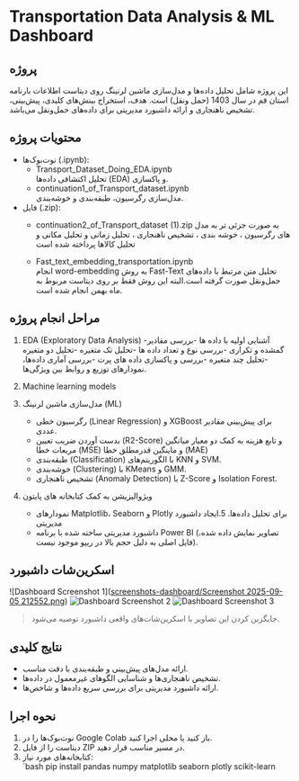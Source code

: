 # Transportation Data Analysis & ML Dashboard

## پروژه
این پروژه شامل تحلیل داده‌ها و مدل‌سازی ماشین لرنینگ روی دیتاست اطلاعات بارنامه استان قم در سال 1403 (حمل ونقل) است. هدف، استخراج بینش‌های کلیدی، پیش‌بینی، تشخیص ناهنجاری و ارائه داشبورد مدیریتی برای داده‌های حمل‌ونقل می‌باشد.

## محتویات پروژه
- نوت‌بوک‌ها (.ipynb):
  - Transport_Dataset_Doing_EDA.ipynb  
    تحلیل اکتشافی داده‌ها (EDA) و پاکسازی.
  - continuation1_of_Transport_dataset.ipynb  
    مدل‌سازی رگرسیون، طبقه‌بندی و خوشه‌بندی.
- فایل (.zip):  
  - continuation2_of_Transport_dataset (1).zip
    به صورت جزئی تر به مدل های رگرسیون ، خوشه بندی ، تشخیص ناهنجاری ، تحلیل زمانی و تحلیل مکانی و تحلیل کالاها پرداخته شده است

  - Fast_text_embedding_transportation.ipynb  
    انجام word-embedding به روش Fast-Text تحلیل متن مرتبط با داده‌های حمل‌ونقل صورت گرفته است.البته این روش فقط بر روی دیتاست مربوط به ماه بهمن انجام شده است.
## مراحل انجام پروژه
1. EDA (Exploratory Data Analysis)
    -آشنایی اولیه با داده ها
    -بررسی مقادیر گمشده و تکراری
    -بررسی نوع و تعداد داده ها
    -تحلیل تک متغیره
    -تحلیل دو متغیره
    -تحلیل چند متغیره
    -بررسی و پاکسازی داده های پرت
    -بررسی آماری داده‌ها، نمودارهای توزیع و روابط بین ویژگی‌ها.  

2. Machine learning models
3. مدل‌سازی ماشین لرنینگ (ML)
   - رگرسیون خطی (Linear Regression) و XGBoost برای پیش‌بینی مقادیر عددی.
   - بدست آوردن ضریب تعیین (R2-Score) و تابع هزینه به کمک دو معیار میانگین مربعات خطا (MSE) و ماینگین قدرمطلق خطا (MAE)
   - طبقه‌بندی (Classification) با الگوریتم‌های KNN و SVM.
   - خوشه‌بندی (Clustering) با KMeans و GMM.
   - تشخیص ناهنجاری (Anomaly Detection) با Z-Score و Isolation Forest.

4. ویژوالیزیشن به کمک کتابخانه های پایتون 
   - نمودارهای Matplotlib، Seaborn و Plotly برای تحلیل داده‌ها.
5.ایجاد داشبورد مدیریتی 
   - داشبورد مدیریتی ساخته شده با برنامه Power BI (تصاویر نمایش داده شده، فایل اصلی به دلیل حجم بالا در ریپو موجود نیست).  

## اسکرین‌شات داشبورد
![Dashboard Screenshot 1]([screenshots-dashboard/Screenshot 2025-09-05 212552.png](https://github.com/zeinab82jafarzadeh82-star/transport-data-analysis-ml-dashboard/blob/80fd73195999701d1fa93e207f8bd889de29aee9/screenshots-dashboard/Screenshot%202025-09-05%20212552.png))
![Dashboard Screenshot 2]([screenshots/dashboard2.png](https://github.com/zeinab82jafarzadeh82-star/transport-data-analysis-ml-dashboard/blob/211a7efca419f5c06bca12a4245f8954fb98a93a/screenshots-dashboard/Screenshot%202025-09-05%20212611.png))
![Dashboard Screenshot 3]()

> جایگزین کردن این تصاویر با اسکرین‌شات‌های واقعی داشبورد توصیه می‌شود.

## نتایج کلیدی
- ارائه مدل‌های پیش‌بینی و طبقه‌بندی با دقت مناسب.
- تشخیص ناهنجاری‌ها و شناسایی الگوهای غیرمعمول در داده‌ها.
- ارائه داشبورد مدیریتی برای بررسی سریع داده‌ها و شاخص‌ها.

## نحوه اجرا
1. نوت‌بوک‌ها را در Google Colab باز کنید یا محلی اجرا کنید.
2. دیتاست را از فایل ZIP در مسیر مناسب قرار دهید.
3. کتابخانه‌های مورد نیاز:  
   `bash
   pip install pandas numpy matplotlib seaborn plotly scikit-learn
